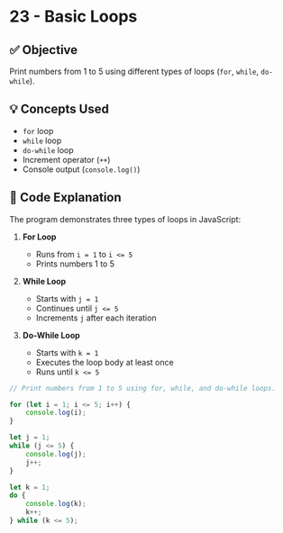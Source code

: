 # 23 - Basic Loops

## ✅ Objective  
Print numbers from 1 to 5 using different types of loops (`for`, `while`, `do-while`).  

## 💡 Concepts Used  
- `for` loop  
- `while` loop  
- `do-while` loop  
- Increment operator (`++`)  
- Console output (`console.log()`)  

## 📘 Code Explanation  
The program demonstrates three types of loops in JavaScript:  

1. **For Loop**  
   - Runs from `i = 1` to `i <= 5`  
   - Prints numbers 1 to 5  

2. **While Loop**  
   - Starts with `j = 1`  
   - Continues until `j <= 5`  
   - Increments `j` after each iteration  

3. **Do-While Loop**  
   - Starts with `k = 1`  
   - Executes the loop body at least once  
   - Runs until `k <= 5`  

```javascript
// Print numbers from 1 to 5 using for, while, and do-while loops.

for (let i = 1; i <= 5; i++) {
    console.log(i);
}

let j = 1;
while (j <= 5) {
    console.log(j);
    j++;
}

let k = 1;
do {
    console.log(k);
    k++;
} while (k <= 5);
